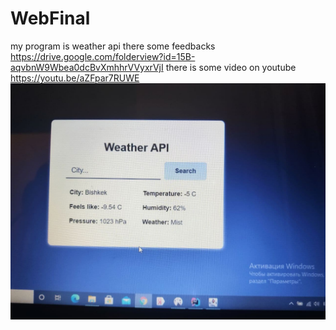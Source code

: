 # WebFinal
my program is weather api there some feedbacks https://drive.google.com/folderview?id=15B-aqvbnW9Wbea0dcBvXmhhrVVyxrVjI
there is some video on youtube https://youtu.be/aZFpar7RUWE
![some screenshots](imgweb/1.jpg)





